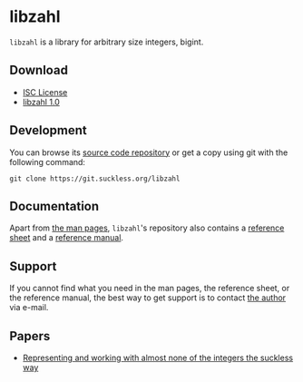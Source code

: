 libzahl
=======
`libzahl` is a library for arbitrary size integers, bigint.

Download
--------
* [ISC License](//git.suckless.org/libzahl/refs.html)
* [libzahl 1.0](//git.suckless.org/libzahl/snapshot/libzahl-1.0.tar.gz)

Development
-----------
You can browse its [source code repository](//git.suckless.org/libzahl/)
or get a copy using git with the following command:

	git clone https://git.suckless.org/libzahl

Documentation
-------------
Apart from [the man pages](//git.suckless.org/libzahl/tree/man/),
`libzahl`'s repository also contains a
[reference sheet](libzahl-refsheet.pdf) and a
[reference manual](libzahl-refman.pdf).

Support
-------
If you cannot find what you need in the man pages, the
reference sheet, or the reference manual, the best way
to get support is to contact
[the author](//suckless.org/people/maandree/) via
e-mail.

Papers
------
* [Representing and working with almost none of the integers the suckless way](libzahl-paper-1.pdf)
